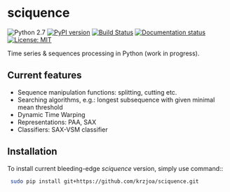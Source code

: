 # sciquence

![Python 2.7](https://img.shields.io/badge/python-2.7-blue.svg)
[![PyPI version](https://badge.fury.io/py/sciquence.svg)](https://badge.fury.io/py/sciquence)
[![Build Status](https://travis-ci.org/krzjoa/sciquence.svg?branch=master)](https://travis-ci.org/krzjoa/sciquence)
[![Documentation status](https://readthedocs.org/projects/sciquence/badge/?version=latest)](http://sciquence.readthedocs.io/en/latest)
[![License: MIT](https://img.shields.io/badge/License-MIT-yellow.svg)](https://opensource.org/licenses/MIT)

Time series & sequences processing in Python (work in progress).

## Current features

- Sequence manipulation functions: splitting, cutting etc.
- Searching algorithms, e.g.: longest subsequence with given minimal mean threshold
- Dynamic Time Warping
- Representations: PAA, SAX
- Classifiers: SAX-VSM classifier

## Installation

To install current bleeding-edge _sciquence_ version, simply use command::

```bash
 sudo pip install git+https://github.com/krzjoa/sciquence.git
```
